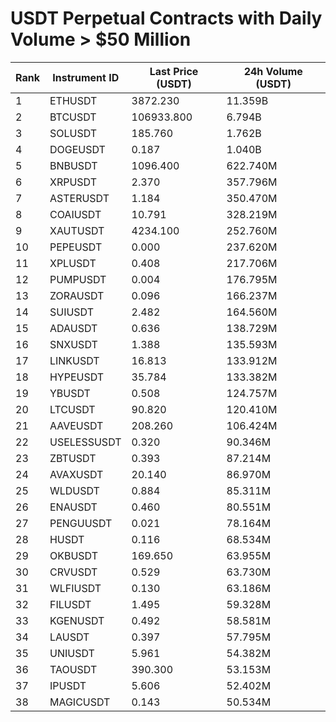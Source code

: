 # USDT Perpetual Contracts with Daily Volume > $50 Million

| Rank | Instrument ID | Last Price (USDT) | 24h Volume (USDT) |
|------|---------------|-------------------|-------------------|
| 1 | ETHUSDT | 3872.230 | 11.359B |
| 2 | BTCUSDT | 106933.800 | 6.794B |
| 3 | SOLUSDT | 185.760 | 1.762B |
| 4 | DOGEUSDT | 0.187 | 1.040B |
| 5 | BNBUSDT | 1096.400 | 622.740M |
| 6 | XRPUSDT | 2.370 | 357.796M |
| 7 | ASTERUSDT | 1.184 | 350.470M |
| 8 | COAIUSDT | 10.791 | 328.219M |
| 9 | XAUTUSDT | 4234.100 | 252.760M |
| 10 | PEPEUSDT | 0.000 | 237.620M |
| 11 | XPLUSDT | 0.408 | 217.706M |
| 12 | PUMPUSDT | 0.004 | 176.795M |
| 13 | ZORAUSDT | 0.096 | 166.237M |
| 14 | SUIUSDT | 2.482 | 164.560M |
| 15 | ADAUSDT | 0.636 | 138.729M |
| 16 | SNXUSDT | 1.388 | 135.593M |
| 17 | LINKUSDT | 16.813 | 133.912M |
| 18 | HYPEUSDT | 35.784 | 133.382M |
| 19 | YBUSDT | 0.508 | 124.757M |
| 20 | LTCUSDT | 90.820 | 120.410M |
| 21 | AAVEUSDT | 208.260 | 106.424M |
| 22 | USELESSUSDT | 0.320 | 90.346M |
| 23 | ZBTUSDT | 0.393 | 87.214M |
| 24 | AVAXUSDT | 20.140 | 86.970M |
| 25 | WLDUSDT | 0.884 | 85.311M |
| 26 | ENAUSDT | 0.460 | 80.551M |
| 27 | PENGUUSDT | 0.021 | 78.164M |
| 28 | HUSDT | 0.116 | 68.534M |
| 29 | OKBUSDT | 169.650 | 63.955M |
| 30 | CRVUSDT | 0.529 | 63.730M |
| 31 | WLFIUSDT | 0.130 | 63.186M |
| 32 | FILUSDT | 1.495 | 59.328M |
| 33 | KGENUSDT | 0.492 | 58.581M |
| 34 | LAUSDT | 0.397 | 57.795M |
| 35 | UNIUSDT | 5.961 | 54.382M |
| 36 | TAOUSDT | 390.300 | 53.153M |
| 37 | IPUSDT | 5.606 | 52.402M |
| 38 | MAGICUSDT | 0.143 | 50.534M |
